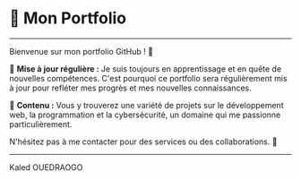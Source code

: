 # 🌟 Mon Portfolio
---

Bienvenue sur mon portfolio GitHub ! 🚀

🔄 **Mise à jour régulière :** Je suis toujours en apprentissage et en quête de nouvelles compétences. C'est pourquoi ce portfolio sera régulièrement mis à jour pour refléter mes progrès et mes nouvelles connaissances.

📁 **Contenu :** Vous y trouverez une variété de projets sur le développement web, la programmation et la cybersécurité, un domaine qui me passionne particulièrement.

N'hésitez pas à me contacter pour des services ou des collaborations. 🌟

---

Kaled OUEDRAOGO 
